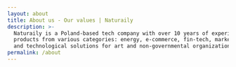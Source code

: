 ```yaml
---
layout: about
title: About us - Our values | Naturaily
description: >-
  Naturaily is a Poland-based tech company with over 10 years of experience in developing digital
  products from various categories: energy, e-commerce, fin-tech, marketing technology, ed-tech,
  and technological solutions for art and non-governmental organizations.
permalink: /about
---
```

